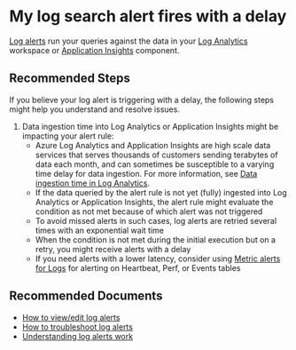 <properties
	pageTitle="My log search alert fires with a delay"
	description="My log search alert fires with a delay"
	infoBubbleText=""
	service="microsoft.insights"
	resource="scheduledqueryrules"
	authors="yalavi"
	ms.author="yalavi"
	displayOrder="8"
	articleId="33b8c974-1903-49eb-8185-0887d92bae0f"
	diagnosticScenario=""
	selfHelpType="generic"
	supportTopicIds="32629661, 32612456, 32613003, 32629660"
	resourceTags=""
	productPesIds="15454, 15725, 15693"
	cloudEnvironments="public, fairfax"
/>

# My log search alert fires with a delay

[Log alerts](https://docs.microsoft.com/azure/azure-monitor/platform/alerts-unified-log) run your queries against the data in your [Log Analytics](https://docs.microsoft.com/azure/azure-monitor/log-query/log-query-overview) workspace or [Application Insights](https://docs.microsoft.com/azure/application-insights/app-insights-overview?toc=/azure/azure-monitor/toc.json) component.

## **Recommended Steps**

If you believe your log alert is triggering with a delay, the following steps might help you understand and resolve issues.

1. Data ingestion time into Log Analytics or Application Insights might be impacting your alert rule:
    * Azure Log Analytics and Application Insights are high scale data services that serves thousands of customers sending terabytes of data each month, and can sometimes be susceptible to a varying time delay for data ingestion. For more information, see [Data ingestion time in Log Analytics](https://docs.microsoft.com/azure/azure-monitor/platform/data-ingestion-time).
    * If the data queried by the alert rule is not yet (fully) ingested into Log Analytics or Application Insights, the alert rule might evaluate the condition as not met because of which alert was not triggered
    * To avoid missed alerts in such cases, log alerts are retried several times with an exponential wait time
    * When the condition is not met during the initial execution but on a retry, you might receive alerts with a delay
    * If you need alerts with a lower latency, consider using [Metric alerts for Logs](https://docs.microsoft.com/azure/azure-monitor/platform/alerts-metric-logs) for alerting on Heartbeat, Perf, or Events tables

## **Recommended Documents**

* [How to view/edit log alerts](https://docs.microsoft.com/azure/azure-monitor/platform/alerts-log)<br>
* [How to troubleshoot log alerts](https://docs.microsoft.com/azure/azure-monitor/platform/alert-log-troubleshoot)<br>
* [Understanding log alerts work](https://docs.microsoft.com/azure/azure-monitor/platform/alerts-unified-log)<br>
